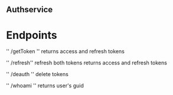 ## Authservice

# Endpoints

'' /getToken '' returns access and refresh tokens

'' /refresh'' refresh both tokens returns access and refresh tokens

'' /deauth '' delete tokens

'' /whoami '' returns user's guid
